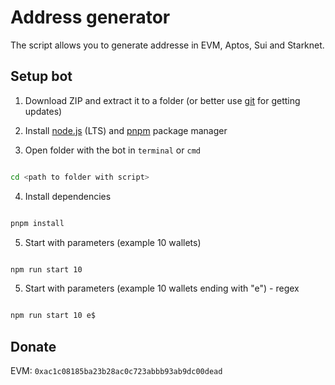 # Address generator

The script allows you to generate addresse in EVM, Aptos, Sui and Starknet.

## Setup bot

1. Download ZIP and extract it to a folder (or better use [git](https://git-scm.com/) for getting updates)

2. Install [node.js](https://nodejs.org/en/) (LTS) and [pnpm](https://pnpm.io/installation) package manager

3. Open folder with the bot in `terminal` or `cmd`

```bash

cd <path to folder with script>

```

4. Install dependencies

```bash

pnpm install

```

5. Start with parameters (example 10 wallets)

```bash

npm run start 10

```

5. Start with parameters (example 10 wallets ending with "e") - regex

```bash

npm run start 10 e$

```

## Donate

EVM: `0xac1c08185ba23b28ac0c723abbb93ab9dc00dead`
